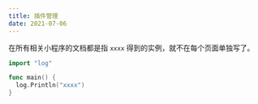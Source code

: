 ```yaml
---
title: 插件管理
date: 2021-07-06
---
```


在所有相关小程序的文档都是指 `xxxx` 得到的实例，就不在每个页面单独写了。

``` go
import "log"

func main() {
  log.Println("xxxx")
}
```